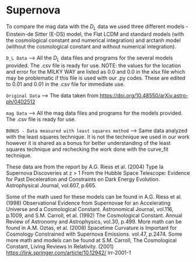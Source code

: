 # Supernova

To compare the mag data with the $D_L$ data we used three different models - Einstein-de Sitter (E-DS) model, the Flat LCDM and standard models (with the cosmological constant and numerical integration) and arctanh model (without the cosmological constant and without numerical integration).  

`D_L Data` --> All the $D_L$ data files and programs for the several models provided. The .csv file is ready for use. NOTE: the values for the location and error for the MILKY WAY are listed as 0.0 and 0.0 in the xlsx file which may be problematic if this file is used with our .py codes. These are edited to 0.01 and 0.01 in the .csv file for immediate use.

`Original Data` --> The data taken from https://doi.org/10.48550/arXiv.astro-ph/0402512

`mag Data` --> All the mag data files and programs for the models provided. The .csv file is ready for use.

`BONUS - Data measured with least squares method` --> Same data analyzed with the least squares technique. It is not the technique we used in our work however it is shared as a bonus for better understanding of the least squares technique and rechecking the work done with the curve_fit technique.

These data are from the report by A.G. Riess et al. (2004) Type Ia Supernova Discoveries at z > 1 From the Hubble Space Telescope: Evidence for Past Deceleration and Constraints on Dark Energy Evolution. Astrophysical Journal, vol.607, p.665. 

Some of the math used for these models can be found in A.G. Riess et al. (1998) Observational Evidence from Supernovae for an Accelerating Universe and a Cosmological Constant. Astronomical Journal, vol.116, p.1009, and S.M. Carroll, et al. (1992) The Cosmological Constant. Annual Review of Astronomy and  Astrophysics, vol.30, p.499. More math can be found in A.M. Oztas, et al. (2008) Spacetime Curvature is Important for Cosmology Constrained with Supernova Emissions. vol.47,  p.2474. Some more math and models can be found at S.M. Carroll, The Cosmological Constant, Living Reviews in Relativity. (2001) https://link.springer.com/article/10.12942/ lrr-2001-1
